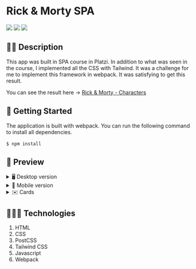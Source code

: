 # Rick & Morty SPA

![](https://img.shields.io/github/license/alexcamachogz/Rick-Morty?style=for-the-badge)
![](https://img.shields.io/github/stars/alexcamachogz/Rick-Morty?style=for-the-badge)
![](https://img.shields.io/github/forks/alexcamachogz/Rick-Morty?style=for-the-badge)

## ✍🏻 Description
This app was built in SPA course in Platzi. In addition to what was seen in the course, I implemented all the CSS with Tailwind. It was a challenge for me to implement this framework in webpack. It was satisfying to get this result.

You can see the result here → [Rick & Morty - Characters](http://alejandra-camacho.me/Rick-Morty/)

## 🚀 Getting Started
The application is built with webpack. You can run the following command to install all dependencies.
```
$ npm install
```

## 🎨 Preview
<details>
    <summary>🖥 Desktop version</summary>

![](src/img/desktop.jpg)

</details>

<details>
    <summary>📱 Mobile version</summary>
    
![](src/img/mobile.png)

</details>

<details>
    <summary>✉️ Cards</summary>
    
![](src/img/cards.png)

</details>

## 👩🏻‍💻 Technologies
1. HTML
2. CSS
3. PostCSS
4. Tailwind CSS
5. Javascript
6. Webpack
